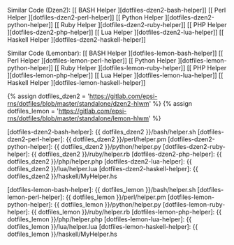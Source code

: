 <div class="card bg-light text-dark">
  <div class="card-body" markdown="1">

Similar Code (Dzen2): 
[[ BASH Helper ][dotfiles-dzen2-bash-helper]]
[[ Perl Helper ][dotfiles-dzen2-perl-helper]]
[[ Python Helper ][dotfiles-dzen2-python-helper]]
[[ Ruby Helper ][dotfiles-dzen2-ruby-helper]]
[[ PHP Helper ][dotfiles-dzen2-php-helper]]
[[ Lua Helper ][dotfiles-dzen2-lua-helper]]
[[ Haskell Helper ][dotfiles-dzen2-haskell-helper]]

Similar Code (Lemonbar): 
[[ BASH Helper ][dotfiles-lemon-bash-helper]]
[[ Perl Helper ][dotfiles-lemon-perl-helper]]
[[ Python Helper ][dotfiles-lemon-python-helper]]
[[ Ruby Helper ][dotfiles-lemon-ruby-helper]]
[[ PHP Helper ][dotfiles-lemon-php-helper]]
[[ Lua Helper ][dotfiles-lemon-lua-helper]]
[[ Haskell Helper ][dotfiles-lemon-haskell-helper]]

[//]: <> ( -- -- -- links below -- -- -- )

{% assign dotfiles_dzen2 = 'https://gitlab.com/epsi-rns/dotfiles/blob/master/standalone/dzen2-hlwm' %}
{% assign dotfiles_lemon = 'https://gitlab.com/epsi-rns/dotfiles/blob/master/standalone/lemon-hlwm' %}

[dotfiles-dzen2-bash-helper]:      {{ dotfiles_dzen2 }}/bash/helper.sh
[dotfiles-dzen2-perl-helper]:      {{ dotfiles_dzen2 }}/perl/helper.pm
[dotfiles-dzen2-python-helper]:      {{ dotfiles_dzen2 }}/python/helper.py
[dotfiles-dzen2-ruby-helper]:      {{ dotfiles_dzen2 }}/ruby/helper.rb
[dotfiles-dzen2-php-helper]:      {{ dotfiles_dzen2 }}/php/helper.php
[dotfiles-dzen2-lua-helper]:      {{ dotfiles_dzen2 }}/lua/helper.lua
[dotfiles-dzen2-haskell-helper]:      {{ dotfiles_dzen2 }}/haskell/MyHelper.hs

[dotfiles-lemon-bash-helper]:      {{ dotfiles_lemon }}/bash/helper.sh
[dotfiles-lemon-perl-helper]:      {{ dotfiles_lemon }}/perl/helper.pm
[dotfiles-lemon-python-helper]:      {{ dotfiles_lemon }}/python/helper.py
[dotfiles-lemon-ruby-helper]:      {{ dotfiles_lemon }}/ruby/helper.rb
[dotfiles-lemon-php-helper]:      {{ dotfiles_lemon }}/php/helper.php
[dotfiles-lemon-lua-helper]:      {{ dotfiles_lemon }}/lua/helper.lua
[dotfiles-lemon-haskell-helper]:      {{ dotfiles_lemon }}/haskell/MyHelper.hs

  </div>
</div>
